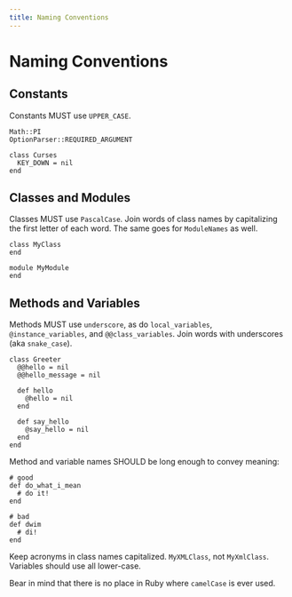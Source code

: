 ```yaml
---
title: Naming Conventions
---
```


# Naming Conventions


## Constants

Constants MUST use `UPPER_CASE`.

    Math::PI
    OptionParser::REQUIRED_ARGUMENT

    class Curses
      KEY_DOWN = nil
    end


## Classes and Modules

Classes MUST use `PascalCase`. Join words of class names by capitalizing the first letter of each word. The same goes for `ModuleNames` as well.

    class MyClass
    end

    module MyModule
    end


## Methods and Variables

Methods MUST use `underscore`, as do `local_variables`, `@instance_variables`, and `@@class_variables`. Join words with underscores (aka `snake_case`).

    class Greeter
      @@hello = nil
      @@hello_message = nil

      def hello
        @hello = nil
      end

      def say_hello
        @say_hello = nil
      end
    end

Method and variable names SHOULD be long enough to convey meaning:

    # good
    def do_what_i_mean
      # do it!
    end

    # bad
    def dwim
      # di!
    end

Keep acronyms in class names capitalized. `MyXMLClass`, not `MyXmlClass`. Variables should use all lower-case.

Bear in mind that there is no place in Ruby where `camelCase` is ever used.
